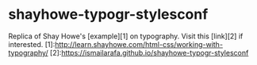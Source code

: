 # shayhowe-typogr-stylesconf
Replica of Shay Howe's [example][1] on typography.
Visit this [link][2] if interested.
[1]:http://learn.shayhowe.com/html-css/working-with-typography/
[2]:https://ismailarafa.github.io/shayhowe-typogr-stylesconf
